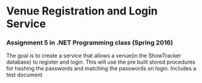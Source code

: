 # Venue Registration and Login Service 
<h3>Assignment 5 in .NET Programming class (Spring 2016)</h3>

<p>The goal is to create a service that allows a venue(in the ShowTracker database) to register and login. This will use the pre built stored procedures for hashing the passwords and matching the passwords on login. Includes a test document</p>
